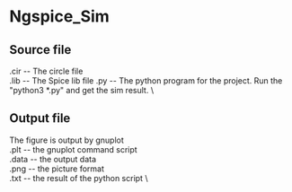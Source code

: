# Ngspice_Sim

## Source file

.cir -- The circle file \
.lib -- The Spice lib file
.py -- The python program for the project. 
       Run the "python3 *.py" and get the sim result.  \

## Output file

The figure is output by gnuplot \
.plt -- the gnuplot command script \
.data -- the output data \
.png -- the picture format \
.txt -- the result of the python script \
